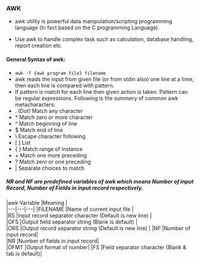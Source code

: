 ### AWK

- awk utility is powerful data manipulation/scripting programming language (In fact based on the C programming Language). 

- Use awk to handle complex task such as calculation, database handling, report creation etc.

#### General Syntax of awk:
- `awk -f {awk program file} filename`
- awk reads the input from given file (or from stdin also) one line at a time, then each line is compared with pattern. 
- If pattern is match for each line then given action is taken. Pattern can be regular expressions. Following is the summery of common awk metacharacters:
- . (Dot)	Match any character
- \*	Match zero or more character
- ^	Match beginning of line
- $	Match end of line
- \	Escape character following
- \[ ]	List
- { }	Match range of instance
- \+	Match one more preceding
- ?	Match zero or one preceding
- |	Separate choices to match

##### NR and NF are predefined variables of awk which means Number of input Record, Number of Fields in input record respectively. 

|awk Variable   |Meaning   |   
|---|---|---|
|FILENAME   |Name of current input file   |   
|RS   |Input record separator character (Default is new line)   |   
|OFS   |Output field separator string (Blank is default)   |   
|ORS   |Output record separator string (Default is new line) |
|NF   |Number of input record|  
|NR   |Number of fields in input record|  
|OFMT   |Output format of number|
|FS   |Field separator character (Blank & tab is default)|  
								